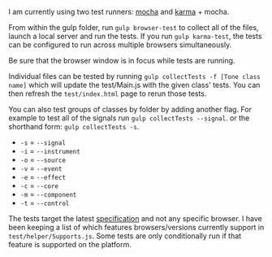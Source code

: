 I am currently using two test runners: [mocha](https://mochajs.org/) and [karma](https://github.com/karma-runner/karma) + mocha. 

From within the gulp folder, run `gulp browser-test` to collect all of the files, launch a local server and run the tests. If you run `gulp karma-test`, the tests can be configured to run across multiple browsers simultaneously. 

Be sure that the browser window is in focus while tests are running. 

Individual files can be tested by running `gulp collectTests -f [Tone class name]` which will update the test/Main.js with the given class' tests. You can then refresh the `test/index.html` page to rerun those tests. 

You can also test groups of classes by folder by adding another flag. For example to test all of the signals run `gulp collectTests --signal`. or the shorthand form: `gulp collectTests -s`. 

* `-s` = `--signal`
* `-i` = `--instrument`
* `-o` = `--source`
* `-v` = `--event`
* `-e` = `--effect`
* `-c` = `--core`
* `-m` = `--component`
* `-t` = `--control`

The tests target the latest [specification](https://webaudio.github.io/web-audio-api/) and not any specific browser. I have been keeping a list of which features browsers/versions currently support in `test/helper/Supports.js`. Some tests are only conditionally run if that feature is supported on the platform. 